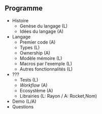 ## Programme

* Histoire
    * Genèse du langage (L)
    * Idées du langage (A)
* Langage
    * Premier code (A)
    * Types (L)
    * Ownership (A)
    * Modèle mémoire (L)
    * Macros par l'exemple (L)
    * Autres fonctionnalités (L)
* ???
    * Tests (L)
    * _Workflow_ (A)
    * Ecosystème (A)
    * Librairies (L: Rayon / A: Rocket,Nom)
* Demo (L/A)
* Questions

